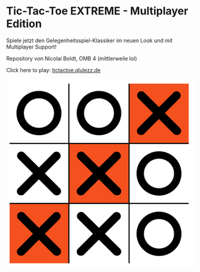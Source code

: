 # Tic-Tac-Toe EXTREME - Multiplayer Edition

Spiele jetzt den Gelegenheitsspiel-Klassiker im neuen Look und mit Multiplayer Support!

Repository von Nicolai Boldt, OMB 4 (mittlerweile lol)

Click here to play:  [tictactoe.qlulezz.de](tictactoe.qlulezz.de)

![TicTacToe](./assets/img/screen_klassisch.PNG)
